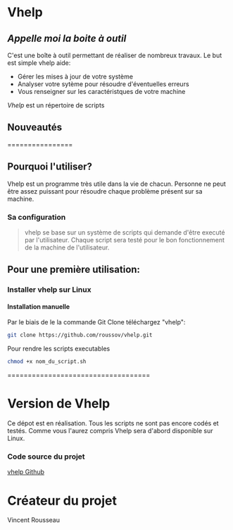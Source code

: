 # Vhelp
## _Appelle moi la boite à outil_



C'est une boîte à outil permettant de réaliser de nombreux travaux.
Le but est simple vhelp aide:




- Gérer les mises à jour de votre système
- Analyser votre sytème pour résoudre d'éventuelles erreurs
- Vous renseigner sur les caractéristques de votre machine

*Vhelp* est un répertoire de scripts


## Nouveautés

================


## Pourquoi l'utiliser?

Vhelp est un programme très utile dans la vie de chacun.
Personne ne peut être assez puissant pour résoudre chaque problème présent sur sa machine.

### Sa configuration
> vhelp se base sur un système
> de scripts qui demande d'être
> executé par l'utilisateur.
> Chaque script sera testé pour le bon fonctionnement
> de la machine de l'utilisateur.





## Pour une première utilisation:

### Installer vhelp sur Linux

#### Installation manuelle

Par le biais de le la commande Git Clone téléchargez "vhelp":

```sh
git clone https://github.com/roussov/vhelp.git
```

Pour rendre les scripts executables
```sh
chmod +x nom_du_script.sh
```




===================================

# Version de Vhelp
Ce dépot est en réalisation.
Tous les scripts ne sont pas encore codés et testés.
Comme vous l'aurez compris Vhelp sera d'abord disponible sur Linux.

### Code source du projet

[vhelp Github](https://github.com/vincentrs92/vhelp) 


# Créateur du projet

Vincent Rousseau
